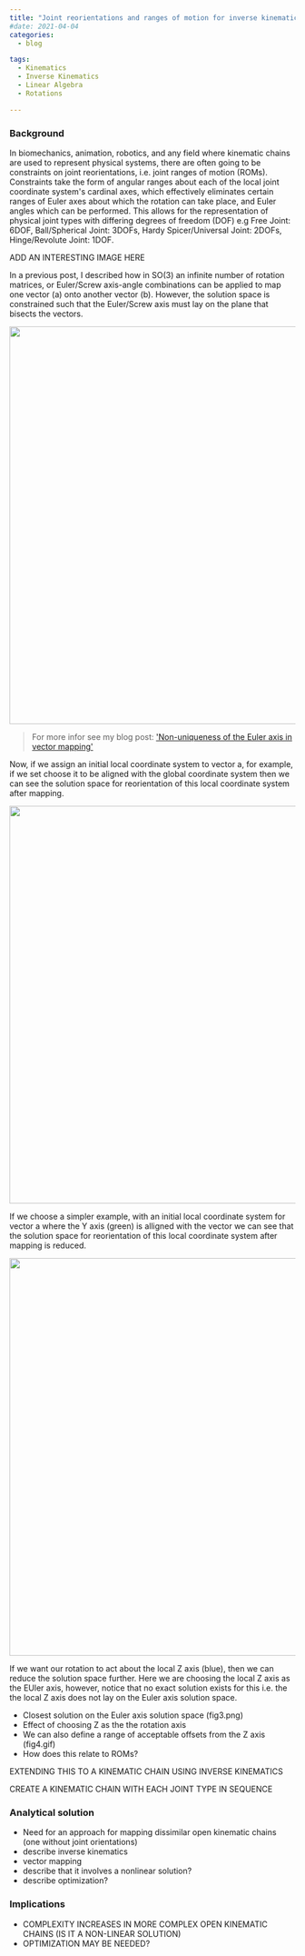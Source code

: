 ```yaml
---
title: "Joint reorientations and ranges of motion for inverse kinematics of open kinematic chains"
#date: 2021-04-04
categories:
  - blog

tags:
  - Kinematics
  - Inverse Kinematics
  - Linear Algebra
  - Rotations

---
```


### Background
In biomechanics, animation, robotics, and any field where kinematic chains are used to represent physical systems, there are often going to be constraints on joint reorientations, i.e. joint ranges of motion (ROMs). Constraints take the form of angular ranges about each of the local joint coordinate system's cardinal axes, which effectively eliminates certain ranges of Euler axes about which the rotation can take place, and Euler angles which can be performed. This allows for the representation of physical joint types with differing degrees of freedom (DOF) e.g Free Joint: 6DOF, Ball/Spherical Joint: 3DOFs, Hardy Spicer/Universal Joint: 2DOFs, Hinge/Revolute Joint: 1DOF. 

ADD AN INTERESTING IMAGE HERE

In a previous post, I described how in SO(3) an infinite number of rotation matrices, or Euler/Screw axis-angle combinations can be applied to map one vector (a) onto another vector (b). However, the solution space is constrained such that the Euler/Screw axis must lay on the plane that bisects the vectors.

<p align="center">
  <img src="/assets/images/Optimized-Inverse-Kinematics/fig0.gif" width="700">
</p>

> For more infor see my blog post:
> ['Non-uniqueness of the Euler axis in vector mapping'](https://kevgildea.github.io/blog/Euler-Axis-Vector-Mapping/)

Now, if we assign an initial local coordinate system to vector a, for example, if we set choose it to be aligned with the global coordinate system then we can see the solution space for reorientation of this local coordinate system after mapping. 

<p align="center">
  <img src="/assets/images/Optimized-Inverse-Kinematics/fig1.gif" width="700">
</p>

If we choose a simpler example, with an initial local coordinate system for vector a where the Y axis (green) is alligned with the vector we can see that the solution space for reorientation of this local coordinate system after mapping is reduced. 

<p align="center">
  <img src="/assets/images/Optimized-Inverse-Kinematics/fig2.gif" width="700">
</p>

If we want our rotation to act about the local Z axis (blue), then we can reduce the solution space further. Here we are choosing the local Z axis as the EUler axis, however, notice that no exact solution exists for this i.e. the the local Z axis does not lay on the Euler axis solution space.

 - Closest solution on the Euler axis solution space (fig3.png)
 - Effect of choosing Z as the the rotation axis
 - We can also define a range of acceptable offsets from the Z axis (fig4.gif)
 - How does this relate to ROMs?

EXTENDING THIS TO A KINEMATIC CHAIN USING INVERSE KINEMATICS

CREATE A KINEMATIC CHAIN WITH EACH JOINT TYPE IN SEQUENCE



### Analytical solution

- Need for an approach for mapping dissimilar open kinematic chains (one without joint orientations)
- describe inverse kinematics
- vector mapping
- describe that it involves a nonlinear solution?
- describe optimization?


### Implications

- COMPLEXITY INCREASES IN MORE COMPLEX OPEN KINEMATIC CHAINS (IS IT A NON-LINEAR SOLUTION)
- OPTIMIZATION MAY BE NEEDED?
